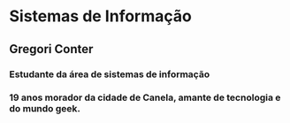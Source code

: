 <!DOCTYPE HTML>
<html lang="pt-br">
  <head>
   <meta charset="UTF-8">
  	    <h1>Sistemas de Informação</h1>
  </head>
  <body>
  	<div>
  		<h2>Gregori Conter</h2>
  		    <h3>Estudante da área de sistemas de informação</h3>
  		    <h3>19 anos morador da cidade de Canela, amante de tecnologia e do mundo geek.</h3>
  	</div>
  </body>
</html>
